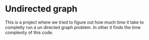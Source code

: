 # Undirected graph
This is a project where we tried to figure out how much time it take to completly run a un directed graph problem. In other it finds the time complexity of this code.
